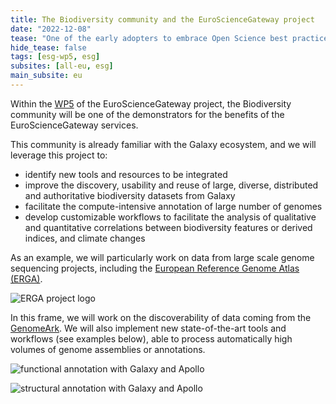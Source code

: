 ```yaml
---
title: The Biodiversity community and the EuroScienceGateway project
date: "2022-12-08"
tease: "One of the early adopters to embrace Open Science best practices"
hide_tease: false
tags: [esg-wp5, esg]
subsites: [all-eu, esg]
main_subsite: eu
---
```


Within the [WP5](https://galaxyproject.org/projects/esg/news/?tag=esg-wp5) of the EuroScienceGateway project, the Biodiversity community will be one of the demonstrators for the benefits of the EuroScienceGateway services.

This community is already familiar with the Galaxy ecosystem, and we will leverage this project to:

- identify new tools and resources to be integrated
- improve the discovery, usability and reuse of large, diverse, distributed and authoritative biodiversity datasets from Galaxy
- facilitate the compute-intensive annotation of large number of genomes
- develop customizable workflows to facilitate the analysis of qualitative and quantitative correlations between biodiversity features or derived indices, and climate changes

As an example, we will particularly work on data from large scale genome sequencing projects, including the [European Reference Genome Atlas (ERGA)](https://www.erga-biodiversity.eu/).

![ERGA project logo](/assets/media/erga-logo.webp)

In this frame, we will work on the discoverability of data coming from the [GenomeArk](https://genomeark.github.io/). We will also implement new state-of-the-art tools and workflows (see examples below), able to process automatically high volumes of genome assemblies or annotations.

![functional annotation with Galaxy and Apollo](/assets/media/functional_annotation_to_apollo.png)

![structural annotation with Galaxy and Apollo](/assets/media/structural_annotation_to_apollo.png)
